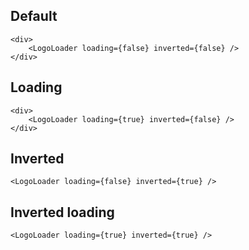 ## Default

    <div>
        <LogoLoader loading={false} inverted={false} />
    </div>
    
## Loading

    <div>
        <LogoLoader loading={true} inverted={false} />  
    </div>

## Inverted
    
    <LogoLoader loading={false} inverted={true} /> 
    
## Inverted loading

    <LogoLoader loading={true} inverted={true} /> 